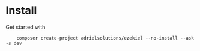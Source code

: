 # Install

Get started with

```
    composer create-project adrielsolutions/ezekiel --no-install --ask -s dev
```
